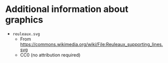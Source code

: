 # Additional information about graphics

- `reuleaux.svg`
    - From https://commons.wikimedia.org/wiki/File:Reuleaux_supporting_lines.svg
    - CC0 (no attribution required)